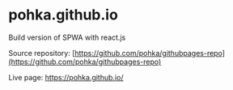 # pohka.github.io
Build version of SPWA with react.js

Source repository: [https://github.com/pohka/githubpages-repo](https://github.com/pohka/githubpages-repo)

Live page: https://pohka.github.io/
